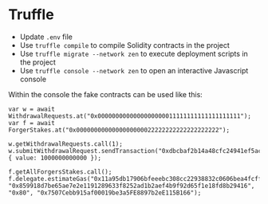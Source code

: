 # Truffle

- Update `.env` file
- Use `truffle compile` to compile Solidity contracts in the project
- Use `truffle migrate --network zen` to execute deployment scripts in the project
- Use `truffle console --network zen` to open an interactive Javascript console

Within the console the fake contracts can be used like this:

```
var w = await WithdrawalRequests.at("0x0000000000000000000011111111111111111111");
var f = await ForgerStakes.at("0x0000000000000000000022222222222222222222");

w.getWithdrawalRequests.call(1);
w.submitWithdrawalRequest.sendTransaction("0xdbcbaf2b14a48cfc24941ef5acfdac0a8c590255", { value: 1000000000000 });

f.getAllForgersStakes.call();
f.delegate.estimateGas("0x11a95db17906bfeeebc308cc22938832c0606bea4fcff1e1170083922a551588", "0x859918d7be65ae7e2e1191289633f8252ad1b2aef4b9f92d65f1e18fd8b29416", "0x80", "0x7507Cebb915af00019be3a5FE8897b2eE115B166");
```
